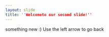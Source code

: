 ```yaml
---
layout: slide
title: ''Welcometo our second slide!''
---
```

something new :) 
Use the left arrow to go back

